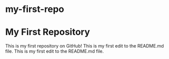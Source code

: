 # my-first-repo

# My First Repository

This is my first repository on GitHub!
This is my first edit to the README.md file.
This is my first edit to the README.md file.
